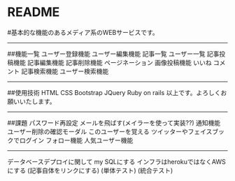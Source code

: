 # README
#基本的な機能のあるメディア系のWEBサービスです。

***
##機能一覧
ユーザー登録機能
ユーザー編集機能
記事一覧
ユーザー一覧
記事投稿機能
記事編集機能
記事削除機能
ページネーション
画像投稿機能
いいね
コメント
記事検索機能
ユーザー検索機能

***
##使用技術
HTML CSS
Bootstrap
JQuery
Ruby on rails 
以上です。よろしくお願いいたします。

***
##課題
パスワード再設定
メールを飛ばす(メイラーを使って実装??)
通知機能
ユーザー削除の確認モーダル
このユーザーを覚える
ツイッターやフェイスブックでログイン
フォロー機能
人気ユーザー機能


***
データベースデプロイに関して
my SQLにする
インフラはherokuではなくAWSにする
(記事自体をリンクにする)
(単体テスト)
(統合テスト)


